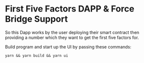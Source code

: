 # First Five Factors DAPP & Force Bridge Support

So this Dapp works by the user deploying their smart contract then providing a number which they want to get the first five factors for.

Build program and start up the UI by passing these commands:
```
yarn && yarn build && yarn ui
```
